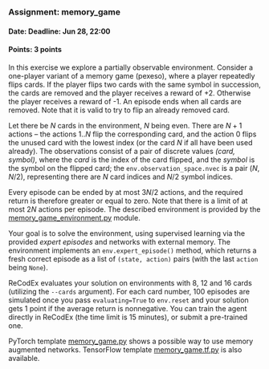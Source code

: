 ### Assignment: memory_game
#### Date: Deadline: Jun 28, 22:00
#### Points: 3 points

In this exercise we explore a partially observable environment.
Consider a one-player variant of a memory game (pexeso), where a player repeatedly
flips cards. If the player flips two cards with the same symbol in succession,
the cards are removed and the player receives a reward of +2. Otherwise the
player receives a reward of -1. An episode ends when all cards are removed.
Note that it is valid to try to flip an already removed card.

Let there be $N$ cards in the environment, $N$ being even. There are $N+1$
actions – the actions $1..N$ flip the corresponding card, and the action 0
flips the unused card with the lowest index (or the card $N$ if all have
been used already). The observations consist of a pair of discrete values
_(card, symbol)_, where the _card_ is the index of the card flipped, and
the _symbol_ is the symbol on the flipped card; the `env.observation_space.nvec`
is a pair $(N, N/2)$, representing there are $N$ card indices and $N/2$
symbol indices.

Every episode can be ended by at most $3N/2$ actions, and the required
return is therefore greater or equal to zero. Note that there is a limit
of at most $2N$ actions per episode. The described environment is provided
by the [memory_game_environment.py](https://github.com/ufal/npfl139/tree/past-2324/labs/14/memory_game_environment.py)
module.

Your goal is to solve the environment, using supervised learning via the provided
_expert episodes_ and networks with external memory. The environment implements
an `env.expert_episode()` method, which returns a fresh correct episode
as a list of `(state, action)` pairs (with the last `action` being `None`).

ReCodEx evaluates your solution on environments with 8, 12 and 16 cards
(utilizing the `--cards` argument). For each card number, 100 episodes are
simulated once you pass `evaluating=True` to `env.reset` and your solution gets
1 point if the average return is nonnegative. You can
train the agent directly in ReCodEx (the time limit is 15 minutes),
or submit a pre-trained one.

PyTorch template [memory_game.py](https://github.com/ufal/npfl139/tree/past-2324/labs/14/memory_game.py)
shows a possible way to use memory augmented networks. TensorFlow template
[memory_game.tf.py](https://github.com/ufal/npfl139/tree/past-2324/labs/14/memory_game.tf.py)
is also available.

